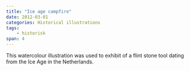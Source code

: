 ```yaml
---
title: "Ice age campfire"
date: 2012-03-01
categories: Historical illustrations
tags: 
    - historisk
span: 4
---
```

This watercolour illustration was used to exhibit of a flint stone tool dating from the Ice Age in the Netherlands.